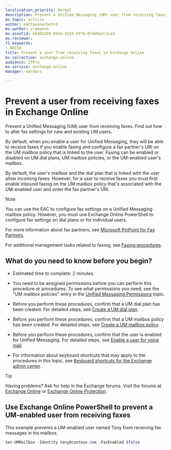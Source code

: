 ```yaml
---
localization_priority: Normal
description: Prevent a Unified Messaging (UM) user from receiving faxes. Find out how to alter fax settings for new and existing UM users.
ms.topic: article
author: mattpennathe3rd
ms.author: v-mapenn
ms.assetid: b5d022b9-043a-4324-87fb-074d5e2c2ca3
ms.reviewer: 
f1.keywords:
- NOCSH
title: Prevent a user from receiving faxes in Exchange Online
ms.collection: exchange-online
audience: ITPro
ms.service: exchange-online
manager: serdars

---
```


# Prevent a user from receiving faxes in Exchange Online

Prevent a Unified Messaging (UM) user from receiving faxes. Find out how to alter fax settings for new and existing UM users.

By default, when you enable a user for Unified Messaging, they will be able to receive faxes if you enable faxing and configure a fax partner's URI on the UM mailbox policy that is linked to the user. Faxing can be enabled or disabled on UM dial plans, UM mailbox policies, or the UM-enabled user's mailbox.

By default, the user's mailbox and the dial plan that is linked with the user allow incoming faxes. However, for a user to receive faxes you must first enable inbound faxing on the UM mailbox policy that's associated with the UM-enabled user and enter the fax partner's URI.

> [!NOTE]
> You can use the EAC to configure fax settings on a Unified Messaging mailbox policy. However, you must use Exchange Online PowerShell to configure fax settings on dial plans or for individual users.

For more information about fax partners, see [Microsoft PinPoint for Fax Partners](https://go.microsoft.com/fwlink/p/?LinkId=190238).

For additional management tasks related to faxing, see [Faxing procedures](faxing-procedures.md).

## What do you need to know before you begin?

- Estimated time to complete: 2 minutes.

- You need to be assigned permissions before you can perform this procedure or procedures. To see what permissions you need, see the "UM mailbox policies" entry in the [Unified Messaging Permissions](https://technet.microsoft.com/library/d326c3bc-8f33-434a-bf02-a83cc26a5498.aspx) topic.

- Before you perform these procedures, confirm that a UM dial plan has been created. For detailed steps, see [Create a UM dial plan](../../voice-mail-unified-messaging/connect-voice-mail-system/create-um-dial-plan.md).

- Before you perform these procedures, confirm that a UM mailbox policy has been created. For detailed steps, see [Create a UM mailbox policy](../../voice-mail-unified-messaging/set-up-voice-mail/create-um-mailbox-policy.md).

- Before you perform these procedures, confirm that the user is enabled for Unified Messaging. For detailed steps, see [Enable a user for voice mail](../../voice-mail-unified-messaging/set-up-voice-mail/enable-a-user-for-voice-mail.md).

- For information about keyboard shortcuts that may apply to the procedures in this topic, see [Keyboard shortcuts for the Exchange admin center](../../accessibility/keyboard-shortcuts-in-admin-center.md).

> [!TIP]
> Having problems? Ask for help in the Exchange forums. Visit the forums at [Exchange Online](https://go.microsoft.com/fwlink/p/?linkId=267542) or [Exchange Online Protection](https://go.microsoft.com/fwlink/p/?linkId=285351).

## Use Exchange Online PowerShell to prevent a UM-enabled user from receiving faxes

This example prevents a UM-enabled user named Tony from receiving fax messages in his mailbox.

```PowerShell
Set-UMMailbox -Identity tony@contoso.com -FaxEnabled $false
```
